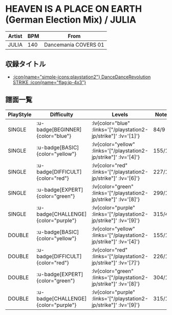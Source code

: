 # HEAVEN IS A PLACE ON EARTH (German Election Mix) / JULIA

|Artist|BPM|From|
|------|---|----|
|JULIA|140|Dancemania COVERS 01|

## 収録タイトル

- [ :icon{name="simple-icons:playstation2"} DanceDanceRevolution STRIKE :icon{name="flag:jp-4x3"} ](/playstation2-jp/strike)

## 譜面一覧

|PlayStyle|Difficulty|Levels|Notes|Movie|
|---------|----------|------|-----|-----|
|SINGLE| :u-badge[BEGINNER]{color="blue"} | :lv{color="blue" :links='["/playstation2-jp/strike"]' :lv='[1]'} |84/9||
|SINGLE| :u-badge[BASIC]{color="yellow"} | :lv{color="yellow" :links='["/playstation2-jp/strike"]' :lv='[4]'} |155/18||
|SINGLE| :u-badge[DIFFICULT]{color="red"} | :lv{color="red" :links='["/playstation2-jp/strike"]' :lv='[6]'} |227/17||
|SINGLE| :u-badge[EXPERT]{color="green"} | :lv{color="green" :links='["/playstation2-jp/strike"]' :lv='[8]'} |299/14||
|SINGLE| :u-badge[CHALLENGE]{color="purple"} | :lv{color="purple" :links='["/playstation2-jp/strike"]' :lv='[9]'} |315/4||
|DOUBLE| :u-badge[BASIC]{color="yellow"} | :lv{color="yellow" :links='["/playstation2-jp/strike"]' :lv='[4]'} |155/18||
|DOUBLE| :u-badge[DIFFICULT]{color="red"} | :lv{color="red" :links='["/playstation2-jp/strike"]' :lv='[7]'} |226/17||
|DOUBLE| :u-badge[EXPERT]{color="green"} | :lv{color="green" :links='["/playstation2-jp/strike"]' :lv='[8]'} |304/12||
|DOUBLE| :u-badge[CHALLENGE]{color="purple"} | :lv{color="purple" :links='["/playstation2-jp/strike"]' :lv='[9]'} |315/12||
